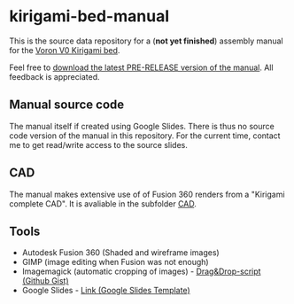 # kirigami-bed-manual

This is the source data repository for a (**not yet finished**) assembly manual for the [Voron V0 Kirigami bed](https://github.com/christophmuellerorg/voron_0_kirigami_bed).

Feel free to [download the latest PRE-RELEASE version of the manual](PRE-RELEASE%202023-07-10%20Kirigami%20Assembly%20Manual.pdf). All feedback is appreciated.

## Manual source code
The manual itself if created using Google Slides. 
There is thus no source code version of the manual in this repository. 
For the current time, contact me to get read/write access to the source slides.

## CAD
The manual makes extensive use of of Fusion 360 renders from a "Kirigami complete CAD". It is avaliable in the subfolder [CAD](CAD).

## Tools
* Autodesk Fusion 360 (Shaded and wireframe images)
* GIMP (image editing when Fusion was not enough)
* Imagemagick (automatic cropping of images) - [Drag&Drop-script (Github Gist)](https://gist.github.com/Kagee/bf2a226dd93ce9f606c6e7832fe188e3)
* Google Slides - [Link (Google Slides Template)](https://docs.google.com/presentation/d/1pmqJNl_5oPr7llVEg32YjIzOz8KS_hGxE1-wYMvLugQ/edit#slide=id.p)
